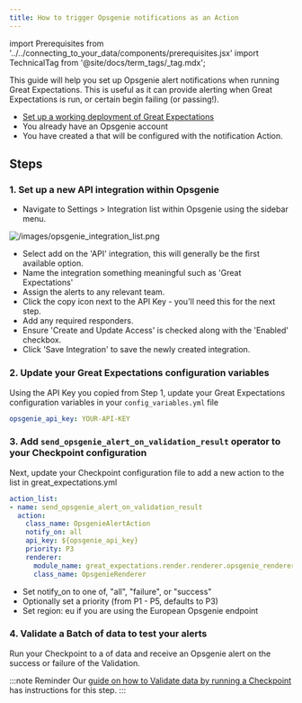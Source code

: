 ```yaml
---
title: How to trigger Opsgenie notifications as an Action
---
```

import Prerequisites from '../../connecting_to_your_data/components/prerequisites.jsx'
import TechnicalTag from '@site/docs/term_tags/_tag.mdx';

This guide will help you set up Opsgenie alert notifications when running Great Expectations. This is useful as it can provide alerting when Great Expectations is run, or certain <TechnicalTag tag="expectation" text="Expectations" /> begin failing (or passing!).

<Prerequisites>

  - [Set up a working deployment of Great Expectations](../../../tutorials/getting_started/tutorial_overview.md)
  - You already have an Opsgenie account
  - You have created a <TechnicalTag tag="checkpoint" text="Checkpoint" /> that will be configured with the notification Action.

</Prerequisites>

## Steps

### 1. Set up a new API integration within Opsgenie

- Navigate to Settings > Integration list within Opsgenie using the sidebar menu.

 ![/images/opsgenie_integration_list.png](../../../images/opsgenie_integration_list.png)

- Select add on the 'API' integration, this will generally be the first available option.
- Name the integration something meaningful such as 'Great Expectations'
- Assign the alerts to any relevant team.
- Click the copy icon next to the API Key - you'll need this for the next step.
- Add any required responders.
- Ensure 'Create and Update Access' is checked along with the 'Enabled' checkbox.
- Click 'Save Integration' to save the newly created integration.

### 2. Update your Great Expectations configuration variables

Using the API Key you copied from Step 1, update your Great Expectations configuration variables in your `config_variables.yml` file

```yaml
opsgenie_api_key: YOUR-API-KEY
```

### 3. Add `send_opsgenie_alert_on_validation_result` operator to your Checkpoint configuration

Next, update your Checkpoint configuration file to add a new action to the <TechnicalTag tag="action" text="Actions" /> list in great_expectations.yml

 ```yaml
action_list:
 - name: send_opsgenie_alert_on_validation_result
   action:
     class_name: OpsgenieAlertAction
     notify_on: all
     api_key: ${opsgenie_api_key}
     priority: P3
     renderer:
       module_name: great_expectations.render.renderer.opsgenie_renderer
       class_name: OpsgenieRenderer
 ```

 - Set notify_on to one of, "all", "failure", or "success"
 - Optionally set a priority (from P1 - P5, defaults to P3)
 - Set region: eu if you are using the European Opsgenie endpoint

### 4. Validate a Batch of data to test your alerts

Run your Checkpoint to <TechnicalTag tag="validate" text="Validate" /> a <TechnicalTag tag="batch" text="Batch" /> of data and receive an Opsgenie alert on the success or failure of the Validation.

:::note Reminder
Our [guide on how to Validate data by running a Checkpoint](../how_to_validate_data_by_running_a_checkpoint.md) has instructions for this step.
:::


